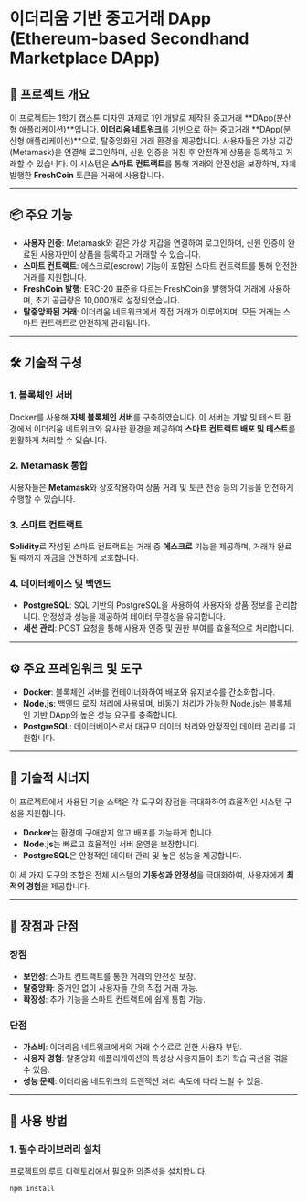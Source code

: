# 이더리움 기반 중고거래 DApp (Ethereum-based Secondhand Marketplace DApp)

## 📖 프로젝트 개요

이 프로젝트는 1학기 캡스톤 디자인 과제로 1인 개발로 제작된 중고거래 **DApp(분산형 애플리케이션)**입니다. **이더리움 네트워크**를 기반으로 하는 중고거래 **DApp(분산형 애플리케이션)**으로, 탈중앙화된 거래 환경을 제공합니다. 사용자들은 가상 지갑(Metamask)을 연결해 로그인하며, 신원 인증을 거친 후 안전하게 상품을 등록하고 거래할 수 있습니다. 이 시스템은 **스마트 컨트랙트**를 통해 거래의 안전성을 보장하며, 자체 발행한 **FreshCoin** 토큰을 거래에 사용합니다.

---

## 📦 주요 기능

- **사용자 인증**: Metamask와 같은 가상 지갑을 연결하여 로그인하며, 신원 인증이 완료된 사용자만이 상품을 등록하고 거래할 수 있습니다.
- **스마트 컨트랙트**: 에스크로(escrow) 기능이 포함된 스마트 컨트랙트를 통해 안전한 거래를 지원합니다.
- **FreshCoin 발행**: ERC-20 표준을 따르는 FreshCoin을 발행하여 거래에 사용하며, 초기 공급량은 10,000개로 설정되었습니다.
- **탈중앙화된 거래**: 이더리움 네트워크에서 직접 거래가 이루어지며, 모든 거래는 스마트 컨트랙트로 안전하게 관리됩니다.

---

## 🛠️ 기술적 구성

### 1. **블록체인 서버**
Docker를 사용해 **자체 블록체인 서버**를 구축하였습니다. 이 서버는 개발 및 테스트 환경에서 이더리움 네트워크와 유사한 환경을 제공하여 **스마트 컨트랙트 배포 및 테스트**를 원활하게 처리할 수 있습니다.

### 2. **Metamask 통합**
사용자들은 **Metamask**와 상호작용하여 상품 거래 및 토큰 전송 등의 기능을 안전하게 수행할 수 있습니다.

### 3. **스마트 컨트랙트**
**Solidity**로 작성된 스마트 컨트랙트는 거래 중 **에스크로** 기능을 제공하며, 거래가 완료될 때까지 자금을 안전하게 보호합니다.

### 4. **데이터베이스 및 백엔드**
- **PostgreSQL**: SQL 기반의 PostgreSQL을 사용하여 사용자와 상품 정보를 관리합니다. 안정성과 성능을 제공하여 데이터 무결성을 유지합니다.
- **세션 관리**: POST 요청을 통해 사용자 인증 및 권한 부여를 효율적으로 처리합니다.

---

## ⚙️ 주요 프레임워크 및 도구

- **Docker**: 블록체인 서버를 컨테이너화하여 배포와 유지보수를 간소화합니다.
- **Node.js**: 백엔드 로직 처리에 사용되며, 비동기 처리가 가능한 Node.js는 블록체인 기반 DApp의 높은 성능 요구를 충족합니다.
- **PostgreSQL**: 데이터베이스로서 대규모 데이터 처리와 안정적인 데이터 관리를 지원합니다.

---

## 🔗 기술적 시너지

이 프로젝트에서 사용된 기술 스택은 각 도구의 장점을 극대화하여 효율적인 시스템 구성을 지원합니다.

- **Docker**는 환경에 구애받지 않고 배포를 가능하게 합니다.
- **Node.js**는 빠르고 효율적인 서버 운영을 보장합니다.
- **PostgreSQL**은 안정적인 데이터 관리 및 높은 성능을 제공합니다.

이 세 가지 도구의 조합은 전체 시스템의 **기동성과 안정성**을 극대화하여, 사용자에게 **최적의 경험**을 제공합니다.

---

## 🚀 장점과 단점

### 장점
- **보안성**: 스마트 컨트랙트를 통한 거래의 안전성 보장.
- **탈중앙화**: 중개인 없이 사용자들 간의 직접 거래 가능.
- **확장성**: 추가 기능을 스마트 컨트랙트에 쉽게 통합 가능.

### 단점
- **가스비**: 이더리움 네트워크에서의 거래 수수료로 인한 사용자 부담.
- **사용자 경험**: 탈중앙화 애플리케이션의 특성상 사용자들이 초기 학습 곡선을 겪을 수 있음.
- **성능 문제**: 이더리움 네트워크의 트랜잭션 처리 속도에 따라 느릴 수 있음.

---

## 🚀 사용 방법

### 1. **필수 라이브러리 설치**
프로젝트의 루트 디렉토리에서 필요한 의존성을 설치합니다.
```bash
npm install
